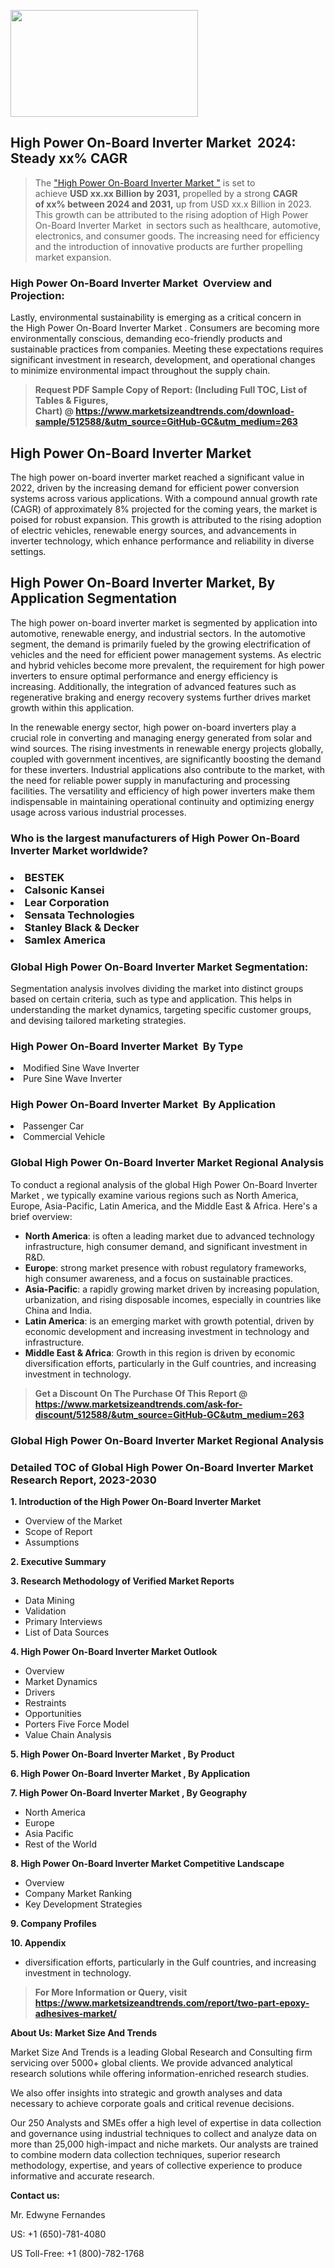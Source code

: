 <p><img class="alignnone size-medium wp-image-20088" src="https://ffe5etoiles.com/wp-content/uploads/2024/12/MST1-300x171.png" alt="" width="300" height="171" /></p><h2 id="ember46" class="ember-view reader-text-block__heading-2">High Power On-Board Inverter Market &nbsp;2024: Steady&nbsp;xx% CAGR</h2><blockquote id="ember47" class="ember-view reader-text-block__blockquote">The&nbsp;<a class="app-aware-link " href="https://www.marketsizeandtrends.com/download-sample/512588/&utm_source=GitHub-GC&utm_medium=263" target="_blank" data-test-app-aware-link="">"High Power On-Board Inverter Market "</a>&nbsp;is set to achieve&nbsp;<strong>USD&nbsp;xx.xx&nbsp;Billion by 2031,</strong>&nbsp;propelled by a strong&nbsp;<strong>CAGR of&nbsp;xx% between 2024 and 2031,</strong>&nbsp;up from USD xx.x Billion in 2023. This growth can be attributed to the rising adoption of&nbsp;High Power On-Board Inverter Market &nbsp;in sectors such as healthcare, automotive, electronics, and consumer goods. The increasing need for efficiency and the introduction of innovative products are further propelling market expansion.</blockquote><h3 id="ember48" class="ember-view reader-text-block__heading-3">High Power On-Board Inverter Market &nbsp;Overview and Projection:</h3><p id="ember49" class="ember-view reader-text-block__paragraph">Lastly, environmental sustainability is emerging as a critical concern in the&nbsp;High Power On-Board Inverter Market . Consumers are becoming more environmentally conscious, demanding eco-friendly products and sustainable practices from companies. Meeting these expectations requires significant investment in research, development, and operational changes to minimize environmental impact throughout the supply chain.</p><blockquote id="ember50" class="ember-view reader-text-block__blockquote"><strong>Request PDF Sample Copy of Report: (Including Full TOC, List of Tables &amp; Figures, Chart)&nbsp;@&nbsp;<strong><a href="https://www.marketsizeandtrends.com/download-sample/512588/&utm_source=GitHub-GC&utm_medium=263" target="_blank">https://www.marketsizeandtrends.com/download-sample/512588/&utm_source=GitHub-GC&utm_medium=263</a></strong></strong></blockquote><h3 class=""> <h2>High Power On-Board Inverter Market</h2><p>The high power on-board inverter market reached a significant value in 2022, driven by the increasing demand for efficient power conversion systems across various applications. With a compound annual growth rate (CAGR) of approximately 8% projected for the coming years, the market is poised for robust expansion. This growth is attributed to the rising adoption of electric vehicles, renewable energy sources, and advancements in inverter technology, which enhance performance and reliability in diverse settings.</p><h2>High Power On-Board Inverter Market, By Application Segmentation</h2><p>The high power on-board inverter market is segmented by application into automotive, renewable energy, and industrial sectors. In the automotive segment, the demand is primarily fueled by the growing electrification of vehicles and the need for efficient power management systems. As electric and hybrid vehicles become more prevalent, the requirement for high power inverters to ensure optimal performance and energy efficiency is increasing. Additionally, the integration of advanced features such as regenerative braking and energy recovery systems further drives market growth within this application.</p><p>In the renewable energy sector, high power on-board inverters play a crucial role in converting and managing energy generated from solar and wind sources. The rising investments in renewable energy projects globally, coupled with government incentives, are significantly boosting the demand for these inverters. Industrial applications also contribute to the market, with the need for reliable power supply in manufacturing and processing facilities. The versatility and efficiency of high power inverters make them indispensable in maintaining operational continuity and optimizing energy usage across various industrial processes.</p></h3><h3 id="" class="">Who is the largest manufacturers of&nbsp;High Power On-Board Inverter Market worldwide?</h3><h3 class=""></Li><Li>BESTEK</Li><Li> Calsonic Kansei</Li><Li> Lear Corporation</Li><Li> Sensata Technologies</Li><Li> Stanley Black & Decker</Li><Li> Samlex America</h3><h3 id="ember53" class="ember-view reader-text-block__heading-3">Global&nbsp;High Power On-Board Inverter Market Segmentation:</h3><p id="ember54" class="ember-view reader-text-block__paragraph">Segmentation analysis involves dividing the market into distinct groups based on certain criteria, such as type and application. This helps in understanding the market dynamics, targeting specific customer groups, and devising tailored marketing strategies.</p><h3 id="" class="">High Power On-Board Inverter Market &nbsp;By Type</h3><p></Li><Li>Modified Sine Wave Inverter</Li><Li> Pure Sine Wave Inverter</p><h3 id="" class="">High Power On-Board Inverter Market &nbsp;By Application</h3><p class=""></Li><Li>Passenger Car</Li><Li> Commercial Vehicle</p><h3 id="ember62" class="ember-view reader-text-block__heading-3">Global High Power On-Board Inverter Market Regional Analysis</h3><p id="ember63" class="ember-view reader-text-block__paragraph">To conduct a regional analysis of the global High Power On-Board Inverter Market , we typically examine various regions such as North America, Europe, Asia-Pacific, Latin America, and the Middle East &amp; Africa. Here's a brief overview:</p><ul><li><strong>North America</strong>: is often a leading market due to advanced technology infrastructure, high consumer demand, and significant investment in R&amp;D.</li><li><strong>Europe</strong>: strong market presence with robust regulatory frameworks, high consumer awareness, and a focus on sustainable practices.</li><li><strong>Asia-Pacific</strong>: a rapidly growing market driven by increasing population, urbanization, and rising disposable incomes, especially in countries like China and India.</li><li><strong>Latin America</strong>: is an emerging market with growth potential, driven by economic development and increasing investment in technology and infrastructure.</li><li><strong>Middle East &amp; Africa</strong>: Growth in this region is driven by economic diversification efforts, particularly in the Gulf countries, and increasing investment in technology.</li></ul><blockquote id="ember61" class="ember-view reader-text-block__blockquote"><strong>Get a Discount On The Purchase Of This Report @ <strong><a href="https://html-cleaner.com/" target="">https://www.marketsizeandtrends.com/ask-for-discount/512588/&utm_source=GitHub-GC&utm_medium=263</a></strong></strong></blockquote><h3 id="ember62" class="ember-view reader-text-block__heading-3">Global High Power On-Board Inverter Market Regional Analysis</h3><h3 id="" class="">Detailed TOC of Global High Power On-Board Inverter Market Research Report, 2023-2030</h3><p id="" class=""><strong>1. Introduction of the High Power On-Board Inverter Market </strong></p><ul><li>Overview of the Market</li><li>Scope of Report</li><li>Assumptions</li></ul><p id="" class=""><strong>2. Executive Summary</strong></p><p id="" class=""><strong>3. Research Methodology of Verified Market Reports</strong></p><ul><li>Data Mining</li><li>Validation</li><li>Primary Interviews</li><li>List of Data Sources</li></ul><p id="" class=""><strong>4. High Power On-Board Inverter Market Outlook</strong></p><ul><li>Overview</li><li>Market Dynamics</li><li>Drivers</li><li>Restraints</li><li>Opportunities</li><li>Porters Five Force Model</li><li>Value Chain Analysis</li></ul><p id="" class=""><strong>5. High Power On-Board Inverter Market , By Product</strong></p><p id="" class=""><strong>6. High Power On-Board Inverter Market , By Application</strong></p><p id="" class=""><strong>7. High Power On-Board Inverter Market , By Geography</strong></p><ul><li>North America</li><li>Europe</li><li>Asia Pacific</li><li>Rest of the World</li></ul><p id="" class=""><strong>8. High Power On-Board Inverter Market Competitive Landscape</strong></p><ul><li>Overview</li><li>Company Market Ranking</li><li>Key Development Strategies</li></ul><p id="" class=""><strong>9. Company Profiles</strong></p><p id="" class=""><strong>10. Appendix</strong></p><ul><li>diversification efforts, particularly in the Gulf countries, and increasing investment in technology.</li></ul><blockquote id="ember65" class="ember-view reader-text-block__blockquote"><strong>For More Information or Query, visit <strong><strong><a href="https://html-cleaner.com/" target="">https://www.marketsizeandtrends.com/report/two-part-epoxy-adhesives-market/</a></strong></strong></strong></blockquote><p id="" class=""><strong>About Us: Market Size And Trends</strong></p><p id="" class="">Market Size And Trends is a leading Global Research and Consulting firm servicing over 5000+ global clients. We provide advanced analytical research solutions while offering information-enriched research studies.</p><p id="" class="">We also offer insights into strategic and growth analyses and data necessary to achieve corporate goals and critical revenue decisions.</p><p id="" class="">Our 250 Analysts and SMEs offer a high level of expertise in data collection and governance using industrial techniques to collect and analyze data on more than 25,000 high-impact and niche markets. Our analysts are trained to combine modern data collection techniques, superior research methodology, expertise, and years of collective experience to produce informative and accurate research.</p><p id="" class=""><strong>Contact us:</strong></p><p id="" class="">Mr. Edwyne Fernandes</p><p id="" class="">US: +1 (650)-781-4080</p><p id="" class="">US Toll-Free: +1 (800)-782-1768</p>
